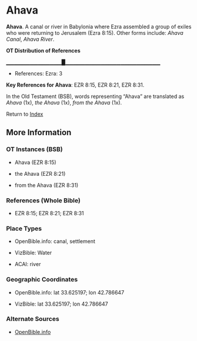 # Ahava
**Ahava**. 
A canal or river in Babylonia where Ezra assembled a group of exiles who were returning to Jerusalem (Ezra 8:15). 
Other forms include: 
*Ahava Canal*, *Ahava River*. 


**OT Distribution of References**

▁▁▁▁▁▁▁▁▁▁▁▁▁▁█▁▁▁▁▁▁▁▁▁▁▁▁▁▁▁▁▁▁▁▁▁▁▁▁
* References: Ezra: 3



**Key References for Ahava**: 
EZR 8:15, EZR 8:21, EZR 8:31. 


In the Old Testament (BSB), words representing “Ahava” are translated as 
*Ahava* (1x), *the Ahava* (1x), *from the Ahava* (1x). 




Return to [Index](00-Index.md)

## More Information

### OT Instances (BSB)

* Ahava (EZR 8:15)

* the Ahava (EZR 8:21)

* from the Ahava (EZR 8:31)



### References (Whole Bible)

* EZR 8:15; EZR 8:21; EZR 8:31


### Place Types

* OpenBible.info: canal, settlement

* VizBible: Water

* ACAI: river



### Geographic Coordinates

* OpenBible.info: lat 33.625197; lon 42.786647

* VizBible: lat 33.625197; lon 42.786647



### Alternate Sources

* [OpenBible.info](https://www.openbible.info/geo/ancient/a6c3859)



